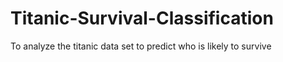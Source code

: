# Titanic-Survival-Classification
To analyze the titanic data set to predict who is likely to survive
